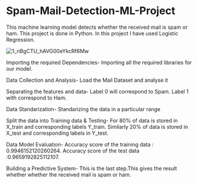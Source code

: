 # Spam-Mail-Detection-ML-Project
This machine learning model detects whether the received mail is spam or ham. This project is done in Python. In this project I have used Logistic Regression.

![1_nBgCTU_hAVG00eYkcRf6Mw](https://github.com/harshitah2s4/Spam-Mail-Detection-ML-Project/assets/101599002/73d0f5a9-2361-4579-a7b3-778886f00fd9)


Importing the required Dependencies- Importing all the required libraries for our model.

Data Collection and Analysis- Load the Mail Dataset and analyse it

Separating the features and data- Label 0 will correspond to Spam. Label 1 with correspond to Ham.

Data Standarization- Standarizing the data in a particular range

Split the data into Training data & Testing- For 80% of data is stored in X_train and corresponding labels Y_train. Similarly 20% of data is stored in X_test and corresponding labels in Y_test.

Data Model Evaluation- Accuracy score of the training data : 0.9946152120260264. Accuracy score of the test data :0.9659192825112107.

Building a Predictive System- This is the last step.This gives the result whether whether the received mail is spam or ham.

